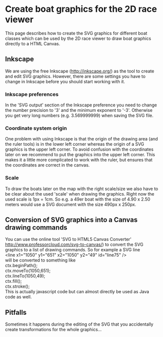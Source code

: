 # Create boat graphics for the 2D race viewer

This page describes how to create the SVG graphics for different boat classes which can be used by the 2D race viewer to draw boat graphics directly to a HTML Canvas.

## Inkscape

We are using the free Inkscape (http://inkscape.org/) as the tool to create and edit SVG graphics.
However, there are some settings you have to change in Inkscape before you should start working with it.

### Inkscape preferences
In the 'SVG output' section of the Inkscape preference you need to change the number precision to '3' and the minimum exponent to '-3'. Otherwise you get very long numbers (e.g. 3.569999999) when saving the SVG file.

### Coordinate system origin
One problem with using Inkscape is that the origin of the drawing area (and the ruler tools) is in the lower left corner whereas the origin of a SVG graphics is the upper left corner. To avoid confusion with the coordinates later on we recommend to put the graphics into the upper left corner. This makes it a little more complicated to work with the ruler, but ensures that the coordinates are correct in the canvas.

### Scale
To draw the boats later on the map with the right scale/size we also have to be clear about the used 'scale' when drawing the graphics. Right now the used scale is 1px = 1cm. So e.g. a 49er boat with the size of 4.90 x 2.50 meters would use a SVG document with the size 490px x 250px.

## Conversion of SVG graphics into a Canvas drawing commands

You can use the online tool 'SVG to HTML5 Canvas Converter' http://www.professorcloud.com/svg-to-canvas/) to convert the SVG graphics to a list of drawing commands. So for example a SVG line<br/>
&lt;line x1="1050" y1="651" x2="1050" y2="49" id="line75" /><br/>
will be converted to something like<br/>
ctx.beginPath();<br/>
ctx.moveTo(1050,651);<br/>
ctx.lineTo(1050,49);<br/>
ctx.fill();<br/>
ctx.stroke();<br/>
This is actually javascript code but can almost directly be used as Java code as well.

## Pitfalls
Sometimes it happens during the editing of the SVG that you accidentally create transformations for the whole graphics...
